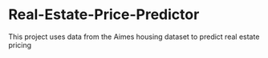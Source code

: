 # Real-Estate-Price-Predictor
This project uses data from the Aimes housing dataset to predict real estate pricing 
